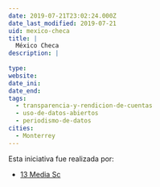 ```yaml
---
date: 2019-07-21T23:02:24.000Z
date_last_modified: 2019-07-21
uid: mexico-checa
title: |
  México Checa
description: |
  
type: 
website: 
date_ini: 
date_end: 
tags:
  - transparencia-y-rendicion-de-cuentas
  - uso-de-datos-abiertos
  - periodismo-de-datos
cities: 
  - Monterrey
---
```


Esta iniciativa fue realizada por:

- [13 Media Sc](/organizaciones/13-media-sc)
